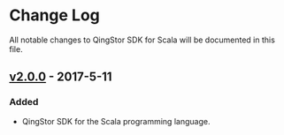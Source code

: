 # Change Log
All notable changes to QingStor SDK for Scala will be documented in this file.

## [v2.0.0] - 2017-5-11

### Added

- QingStor SDK for the Scala programming language.

[v2.0.0]: https://github.com/yunify/qingstor-sdk-scala/compare/3f1cc5d...v2.0.0
